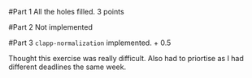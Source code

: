 #Part 1
All the holes filled. 3 points

#Part 2
Not implemented

#Part 3
`clapp-normalization` implemented. + 0.5

Thought this exercise was really difficult. Also had to priortise as I had different deadlines the same week.
